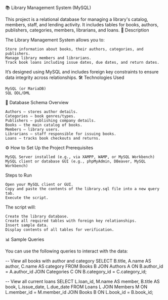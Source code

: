 📚 Library Management System (MySQL)

This project is a relational database for managing a library's catalog, members, staff, and lending activity. It includes tables for books, authors, publishers, categories, members, librarians, and loans.
🧾 Description

The Library Management System allows you to:

    Store information about books, their authors, categories, and publishers.
    Manage library members and librarians.
    Track book loans including issue dates, due dates, and return dates.

It’s designed using MySQL and includes foreign key constraints to ensure data integrity across relationships.
🛠️ Technologies Used

    MySQL (or MariaDB)
    SQL DDL/DML

📁 Database Schema Overview

    Authors – stores author details.
    Categories – book genres/types.
    Publishers – publishing company details.
    Books – the main catalog of books.
    Members – library users.
    Librarians – staff responsible for issuing books.
    Loans – tracks book checkouts and returns.

⚙️ How to Set Up the Project
     Prerequisites

    MySQL Server installed (e.g., via XAMPP, WAMP, or MySQL Workbench)
    MySQL client or database GUI (e.g., phpMyAdmin, DBeaver, MySQL Workbench)

 Steps to Run

    Open your MySQL client or GUI.
    Copy and paste the contents of the library.sql file into a new query tab.
    Execute the script.

The script will:

    Create the library database.
    Create all required tables with foreign key relationships.
    Insert sample data.
    Display contents of all tables for verification.

📊 Sample Queries

You can use the following queries to interact with the data:

-- View all books with author and category
SELECT B.title, A.name AS author, C.name AS category
FROM Books B
JOIN Authors A ON B.author_id = A.author_id
JOIN Categories C ON B.category_id = C.category_id;

-- View all current loans
SELECT L.loan_id, M.name AS member, B.title AS book, L.issue_date, L.due_date
FROM Loans L
JOIN Members M ON L.member_id = M.member_id
JOIN Books B ON L.book_id = B.book_id;

